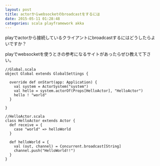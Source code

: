 ```yaml
---
layout: post
title: actorからwebsocketのbroadcastをするには
date: 2015-05-11 01:28:48
categories: scala playframework akka
---
```

<p>playでactorから接続しているクライアントにbroadcastするにはどうしたらよいですか？</p>

<p>playでwebsocketを使うときの参考になるサイトがあったらぜひ教えて下さい。</p>

<pre><code>//Global.scala
object Global extends GlobalSettings {

  override def onStart(app: Application) {
    val system = ActorSystem("system")
    val hello = system.actorOf(Props[HelloActor], "HelloActor")
    hello ! "world"
  }

}

//HelloActor.scala
class HelloActor extends Actor {
  def receive = {
    case "world" =&gt; helloWorld
  }

  def helloWorld = {
    val (out, channel) = Concurrent.broadcast[String]
    channel.push("HelloWorld!!")
  }
}
</code></pre>

